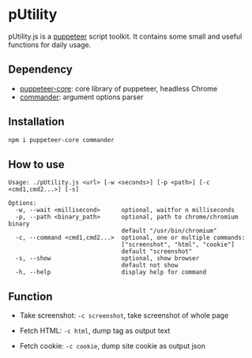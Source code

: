 pUtility
=========

pUtility.js is a [puppeteer](https://github.com/puppeteer/puppeteer/) script toolkit. It contains some small and useful functions for daily usage.

## Dependency

- [puppeteer-core](https://github.com/puppeteer/puppeteer/): core library of puppeteer, headless Chrome
- [commander](https://github.com/tj/commander.js): argument options parser

## Installation

```bash
npm i puppeteer-core commander
```

## How to use

```
Usage: ./pUtility.js <url> [-w <seconds>] [-p <path>] [-c <cmd1,cmd2...>] [-s]

Options:
  -w, --wait <millisecond>      optional, waitfor n milliseconds
  -p, --path <binary_path>      optional, path to chrome/chromium binary
                                default "/usr/bin/chromium"
  -c, --command <cmd1,cmd2...>  optional, one or multiple commands:
                                ["screenshot", "html", "cookie"]
                                default "screenshot"
  -s, --show                    optional, show browser
                                default not show
  -h, --help                    display help for command
```

## Function

- Take screenshot: `-c screenshot`, take screenshot of whole page

- Fetch HTML: `-c html`, dump <html> tag as output text

- Fetch cookie: `-c cookie`, dump site cookie as output json
